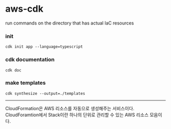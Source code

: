 # aws-cdk

run commands on the directory that has actual IaC resources


### init
```
cdk init app --language=typescript
```

### cdk documentation
```
cdk doc
```

### make templates
```
cdk synthesize --output=./templates
```

<hr>

CloudFormation은 AWS 리소스를 자동으로 생성해주는 서비스이다.
CloudForamtion에서 Stack이란 하나의 단위로 관리할 수 있는 AWS 리소스 모음이다.